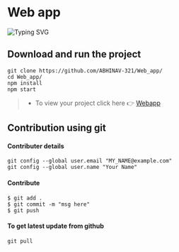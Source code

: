 # Web app
![Typing SVG](https://readme-typing-svg.demolab.com?font=Ribeye&size=50&pause=1000&color=3F00FF&center=true&width=900&height=100&lines=Its%20Web%20Application;%20Developed%20By%20TRIOZZ%20)
<p align="center">

## Download and run the project 
```
git clone https://github.com/ABHINAV-321/Web_app/
cd Web_app/
npm install
npm start
```

>- To view your project click here :point_right: [Webapp](http://localhost:3000/)
 

## Contribution using git 

#### Contributer details 
```
git config --global user.email "MY_NAME@example.com"
git config --global user.name "Your Name"
```
#### Contribute

```
$ git add .
$ git commit -m "msg here"
$ git push
```

#### To get latest update from github 
```
git pull
```
